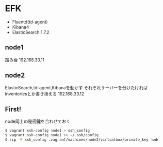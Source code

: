 # EFK

- Fluentd(td-agent)
- Kibana4
- ElasticSearch 1.7.2

## node1
踏み台
192.168.33.11

## node2
ElasticSearch,td-agent,Kibanaを動かす
それぞれサーバーを分けたければinventoriesとか書き換える
192.168.33.12

## First!

node同士の秘密鍵を合わせておく
```sh
$ vagrant ssh-config node1 > ssh_config
$ vagrant ssh-config node1 >> ~/.ssh/config
$ scp -F ssh_config .vagrant/machines/node2/virtualbox/private_key node1:.ssh/id_rsa
```
